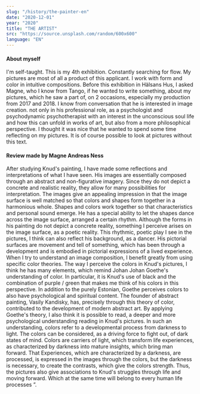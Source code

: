 ```yaml
---
slug: "/history/the-painter-en"
date: "2020-12-01"
year: "2020"
title: "THE ARTIST"
src: "https://source.unsplash.com/random/600x600"
language: "EN"
---
```

#### About myself

I'm self-taught. This is my 4th exhibition. Constantly searching for flow. My pictures are most of all a product of this applicant. I work with form and color in intuitive compositions.
Before this exhibition in Hälsans Hus, I asked Magne, who I know from Tango, if he wanted to write something, about my pictures, which he saw a part of, on 2 occasions, especially my production from 2017 and 2018. I know from conversation that he is interested in image creation. not only in his professional role, as a psychologist and psychodynamic psychotherapist with an interest in the unconscious soul life and how this can unfold in works of art, but also from a more philosophical perspective. I thought it was nice that he wanted to spend some time reflecting on my pictures. It is of course possible to look at pictures without this text.

#### Review made by Magne Andreas Ness

After studying Knud's painting, I have made some reflections and interpretations of what I have seen. His images are essentially composed through an abstract and non-figurative imagery. Since they do not depict a concrete and realistic reality, they allow for many possibilities for interpretation. The images give an appealing impression in that the image surface is well matched so that colors and shapes form together in a harmonious whole. Shapes and colors work together so that characteristics and personal sound emerge. He has a special ability to let the shapes dance across the image surface, arranged a certain rhythm. Although the forms in his painting do not depict a concrete reality, something I perceive arises on the image surface, as a poetic reality. This rhythmic, poetic play I see in the pictures, I think can also reflect his background, as a dancer. His pictorial surfaces are movement and tell of something, which has been through a development and is embodied in pictorial expressions of a lived experience. When I try to understand an image composition, I benefit greatly from using specific color theories. The way I perceive the colors in Knud's pictures, I think he has many elements, which remind Johan Johan Goethe's understanding of color. In particular, it is Knud's use of black and the combination of purple / green that makes me think of his colors in this perspective. In addition to the purely Estonian, Goethe perceives colors to also have psychological and spiritual content. The founder of abstract painting, Vasily Kandisky, has, precisely through this theory of color, contributed to the development of modern abstract art. By applying Goethe's theory, I also think it is possible to read, a deeper and more psychological understanding reading in Knud's pictures. In such an understanding, colors refer to a developmental process from darkness to light. The colors can be considered, as a driving force to fight out, of dark states of mind. Colors are carriers of light, which transform life experiences, as characterized by darkness into mature insights, which bring man forward. That Experiences, which are characterized by a darkness, are processed, is expressed in the images through the colors, but the darkness is necessary, to create the contrasts, which give the colors strength. Thus, the pictures also give associations to Knud's struggles through life and moving forward. Which at the same time will belong to every human life processes ”. 

